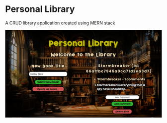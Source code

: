 # Personal Library

A CRUD library application created using MERN stack

![Project Screenshot](public/library.jpeg)
